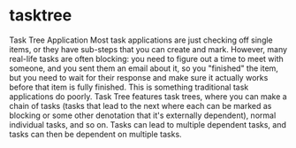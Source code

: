 # tasktree
Task Tree Application
Most task applications are just checking off single items, or they have sub-steps that you can create and mark. However, many real-life tasks are often blocking: you need to figure out a time to meet with someone, and you sent them an email about it, so you "finished" the item, but you need to wait for their response and make sure it actually works before that item is fully finished. This is something traditional task applications do poorly. Task Tree features task trees, where you can make a chain of tasks (tasks that lead to the next where each can be marked as blocking or some other denotation that it's externally dependent), normal individual tasks, and so on. Tasks can lead to multiple dependent tasks, and tasks can then be dependent on multiple tasks.
